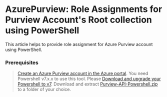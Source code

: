 # AzurePurview: Role Assignments for Purview Account's Root collection using PowerShell

This article helps to provide role assignment for Azure Purview account using PowerShell.

### Prerequisites

> [Create an Azure Purview account in the Azure portal](https://docs.microsoft.com/en-us/azure/purview/create-catalog-portal).
> You need Powershell v7.x.x to use this tool. Please [Download and upgrade your Powershell to v7](https://docs.microsoft.com/en-us/powershell/scripting/install/installing-powershell-core-on-windows?view=powershell-7.1).
>  Download and extract [Purview-API-Powershell.zip](https://github.com/Azure/Azure-Purview-API-PowerShell/blob/main/Purview-API-Powershell.zip) to a folder of your choice.

